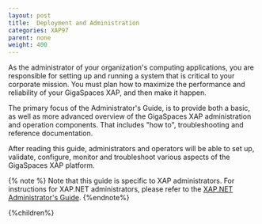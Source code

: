```yaml
---
layout: post
title:  Deployment and Administration
categories: XAP97
parent: none
weight: 400
---
```


As the administrator of your organization's computing applications, you are responsible for setting up and running a system that is critical to your corporate mission. You must plan how to maximize the performance and reliability of your GigaSpaces XAP, and then make it happen.

The primary focus of the Administrator's Guide, is to provide both a basic, as well as more advanced overview of the GigaSpaces XAP administration and operation components. That includes "how to", troubleshooting and reference documentation.

After reading this guide, administrators and operators will be able to set up, validate, configure, monitor and troubleshoot various aspects of the GigaSpaces XAP platform.

{% note %}
Note that this guide is specific to XAP administrators. For instructions for XAP.NET administrators, please refer to the [XAP.NET Administrator's Guide]({%currentneturl%}/administrators-guide.html).
{%endnote%}



{%children%}

